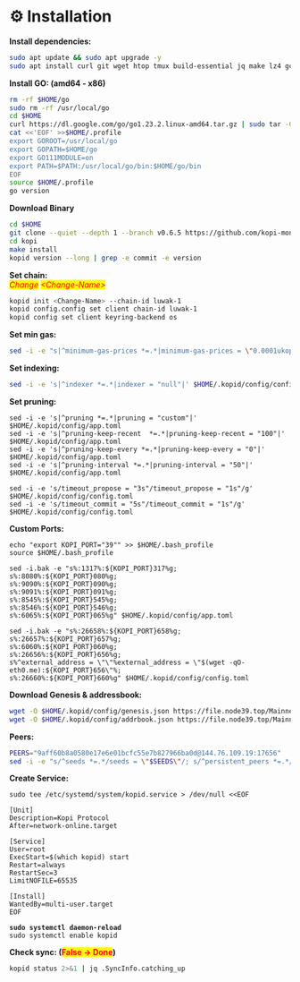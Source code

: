 # ⚙️ Installation

**Install dependencies:**

```bash
sudo apt update && sudo apt upgrade -y
sudo apt install curl git wget htop tmux build-essential jq make lz4 gcc unzip -y
```

**Install GO: (amd64 - x86)**

```bash
rm -rf $HOME/go
sudo rm -rf /usr/local/go
cd $HOME
curl https://dl.google.com/go/go1.23.2.linux-amd64.tar.gz | sudo tar -C/usr/local -zxvf -
cat <<'EOF' >>$HOME/.profile
export GOROOT=/usr/local/go
export GOPATH=$HOME/go
export GO111MODULE=on
export PATH=$PATH:/usr/local/go/bin:$HOME/go/bin
EOF
source $HOME/.profile
go version
```

**Download Binary**

```bash
cd $HOME
git clone --quiet --depth 1 --branch v0.6.5 https://github.com/kopi-money/kopi.git
cd kopi
make install
kopid version --long | grep -e commit -e version
```

**Set chain:**\
_<mark style="color:red;">Change</mark>_ _<mark style="color:red;">\<Change-Name></mark>_&#x20;

```bash
kopid init <Change-Name> --chain-id luwak-1
kopid config.config set client chain-id luwak-1
kopid config set client keyring-backend os
```

**Set min gas:**&#x20;

```bash
sed -i -e "s|^minimum-gas-prices *=.*|minimum-gas-prices = \"0.0001ukopi\"|" $HOME/.kopid/config/app.toml
```

**Set indexing:**&#x20;

```bash
sed -i -e 's|^indexer *=.*|indexer = "null"|' $HOME/.kopid/config/config.toml
```

**Set pruning:**

```
sed -i -e 's|^pruning *=.*|pruning = "custom"|' $HOME/.kopid/config/app.toml
sed -i -e 's|^pruning-keep-recent  *=.*|pruning-keep-recent = "100"|' $HOME/.kopid/config/app.toml
sed -i -e 's|^pruning-keep-every *=.*|pruning-keep-every = "0"|' $HOME/.kopid/config/app.toml
sed -i -e 's|^pruning-interval *=.*|pruning-interval = "50"|' $HOME/.kopid/config/app.toml

sed -i -e 's/timeout_propose = "3s"/timeout_propose = "1s"/g' $HOME/.kopid/config/config.toml
sed -i -e 's/timeout_commit = "5s"/timeout_commit = "1s"/g' $HOME/.kopid/config/config.toml

```

**Custom Ports:**

```
echo "export KOPI_PORT="39"" >> $HOME/.bash_profile
source $HOME/.bash_profile
```

```
sed -i.bak -e "s%:1317%:${KOPI_PORT}317%g;
s%:8080%:${KOPI_PORT}080%g;
s%:9090%:${KOPI_PORT}090%g;
s%:9091%:${KOPI_PORT}091%g;
s%:8545%:${KOPI_PORT}545%g;
s%:8546%:${KOPI_PORT}546%g;
s%:6065%:${KOPI_PORT}065%g" $HOME/.kopid/config/app.toml

sed -i.bak -e "s%:26658%:${KOPI_PORT}658%g;
s%:26657%:${KOPI_PORT}657%g;
s%:6060%:${KOPI_PORT}060%g;
s%:26656%:${KOPI_PORT}656%g;
s%^external_address = \"\"%external_address = \"$(wget -qO- eth0.me):${KOPI_PORT}656\"%;
s%:26660%:${KOPI_PORT}660%g" $HOME/.kopid/config/config.toml
```

**Download Genesis & addressbook:**

```bash
wget -O $HOME/.kopid/config/genesis.json https://file.node39.top/Mainnet/Kopi/genesis.json
wget -O $HOME/.kopid/config/addrbook.json https://file.node39.top/Mainnet/Kopi/addrbook.json
```

**Peers:**

```bash
PEERS="9aff60b8a0580e17e6e01bcfc55e7b827966ba0d@144.76.109.19:17656"
sed -i -e "s/^seeds *=.*/seeds = \"$SEEDS\"/; s/^persistent_peers *=.*/persistent_peers = \"$PEERS\"/" $HOME/.kopid/config/config.toml
```

**Create Service:**

<pre class="language-bash"><code class="lang-bash">sudo tee /etc/systemd/system/kopid.service > /dev/null &#x3C;&#x3C;EOF

[Unit]
Description=Kopi Protocol
After=network-online.target

[Service]
User=root
ExecStart=$(which kopid) start
Restart=always
RestartSec=3
LimitNOFILE=65535

[Install]
WantedBy=multi-user.target
EOF

<strong>sudo systemctl daemon-reload
</strong>sudo systemctl enable kopid
</code></pre>

**Check sync: (**<mark style="color:red;">**False -> Done**</mark>**)**

```bash
kopid status 2>&1 | jq .SyncInfo.catching_up
```

